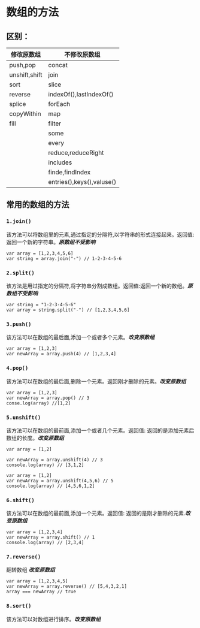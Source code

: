 # 数组的方法

## 区别：

| 修改原数组    | 不修改原数组              |
| ------------- | ------------------------- |
| push,pop      | concat                    |
| unshift,shift | join                      |
| sort          | slice                     |
| reverse       | indexOf(),lastIndexOf()   |
| splice        | forEach                   |
| copyWithin    | map                       |
| fill          | filter                    |
|               | some                      |
|               | every                     |
|               | reduce,reduceRight        |
|               | includes                  |
|               | finde,findIndex           |
|               | entries(),keys(),valuse() |

## 常用的数组的方法

### `1.join()`

该方法可以将数组里的元素,通过指定的分隔符,以字符串的形式连接起来。返回值:返回一个新的字符串。**_原数组不受影响_**

```
var array = [1,2,3,4,5,6]
var string = array.join("-") // 1-2-3-4-5-6
```

### `2.split()`

该方法是用过指定的分隔符,将字符串分割成数组。返回值:返回一个新的数组。**_原数组不受影响_**

```
var string = "1-2-3-4-5-6"
var array = string.split("-") // [1,2,3,4,5,6]
```

### `3.push()`

该方法可以在数组的最后面,添加一个或者多个元素。**_改变原数组_**

```
var array = [1,2,3]
var newArray = array.push(4) // [1,2,3,4]
```

### `4.pop()`

该方法可以在数组的最后面,删除一个元素。返回刚才删除的元素。**_改变原数组_**

```
var array = [1,2,3]
var newArray = array.pop() // 3
conse.log(array) //[1,2]
```

### `5.unshift()`

该方法可以在数组的最前面,添加一个或者几个元素。返回值: 返回的是添加元素后数组的长度。**_改变原数组_**

```
var array = [1,2]

var newArray = array.unshift(4) // 3
console.log(array) // [3,1,2]

var array = [1,2]
var newArray = array.unshift(4,5,6) // 5
console.log(array) // [4,5,6,1,2]
```

### `6.shift()`

该方法可以在数组的最前面,添加一个元素。返回值: 返回的是刚才删除的元素.**_改变原数组_**

```
var array = [1,2,3,4]
var newArray = array.shift() // 1
console.log(array) // [2,3,4]
```

### `7.reverse()`

翻转数组 **_改变原数组_**

```
var array = [1,2,3,4,5]
var newArray = array.reverse() // [5,4,3,2,1]
array === newArray // true
```

### `8.sort()`

该方法可以对数组进行排序。**_改变原数组_**
